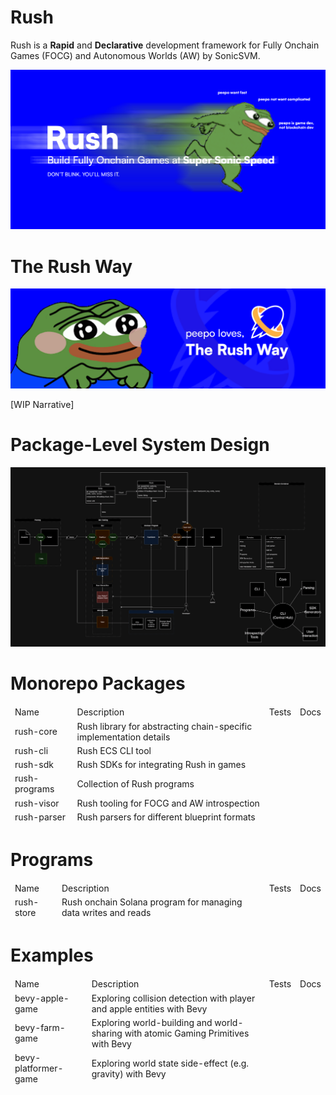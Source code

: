 # Rush

Rush is a **Rapid** and **Declarative** development framework for Fully Onchain Games (FOCG) and Autonomous Worlds (AW) by SonicSVM. 

![Rush Peepo Banner](.github/images/rush-peepo.png)

# The Rush Way

![Rush Way Banner](.github/images/rush-way.png)

[WIP Narrative]


# Package-Level System Design

![Rush Banner](.github/images/rush-package-level.png)

# Monorepo Packages

<center>
<table>
    <thead>
        <td>Name</td>
        <td>Description</td>
        <td>Tests</td>
        <td>Docs</td>
    </head>
    <tr>
        <td>rush-core</td>
        <td>Rush library for abstracting chain-specific implementation details</td>
        <td></td>
        <td></td>
    </tr>
    <tr>
        <td>rush-cli</td>
        <td>Rush ECS CLI tool</td>
        <td></td>
        <td></td>
    </tr>
    <tr>
        <td>rush-sdk</td>
        <td>Rush SDKs for integrating Rush in games</td>
        <td></td>
        <td></td>
    </tr>
    <tr>
        <td>rush-programs</td>
        <td>Collection of Rush programs</td>
        <td></td>
        <td></td>
    </tr>
    <tr>
        <td>rush-visor</td>
        <td>Rush tooling for FOCG and AW introspection</td>
        <td></td>
        <td></td>
    </tr>
    <tr>
        <td>rush-parser</td>
        <td>Rush parsers for different blueprint formats</td>
        <td></td>
        <td></td>
    </tr>
</table>
</center>

# Programs

<center>
<table>
    <thead>
        <td>Name</td>
        <td>Description</td>
        <td>Tests</td>
        <td>Docs</td>
    </head>
    <tr>
        <td>rush-store</td>
        <td>Rush onchain Solana program for managing data writes and reads</td>
        <td></td>
        <td></td>
    </tr>
</table>
</center>

# Examples

<center>
<table>
    <thead>
        <td>Name</td>
        <td>Description</td>
        <td>Tests</td>
        <td>Docs</td>
    </head>
    <tr>
        <td>bevy-apple-game</td>
        <td>Exploring collision detection with player and apple entities with Bevy</td>
        <td></td>
        <td></td>
    </tr>
    <tr>
        <td>bevy-farm-game</td>
        <td>Exploring world-building and world-sharing with atomic Gaming Primitives with Bevy</td>
        <td></td>
        <td></td>
    </tr>
    <tr>
        <td>bevy-platformer-game</td>
        <td>Exploring world state side-effect (e.g. gravity) with Bevy</td>
        <td></td>
        <td></td>
    </tr>
</table>
</center>
